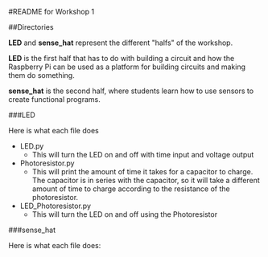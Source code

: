 #README for Workshop 1 


##Directories

__LED__ and __sense_hat__ represent the different "halfs" of the workshop. 

__LED__ is the first half that has to do with building a circuit and
how the Raspberry Pi can be used as a platform for building 
circuits and making them do something. 

__sense_hat__ is the second half, where students learn how to use sensors to
create functional programs. 


###LED

Here is what each file does 
+ LED.py
  + This will turn the LED on and off with time input and voltage output
+ Photoresistor.py
  + This will print the amount of time it takes for a capacitor to charge.
   The capacitor is in series with the capacitor, so it will take a different
   amount of time to charge according to the resistance of the photoresistor. 
+ LED_Photoresistor.py
  + This will turn the LED on and off using the Photoresistor 


###sense_hat

Here is what each file does:
